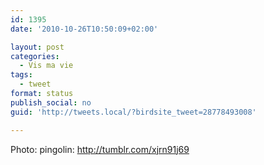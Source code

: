 ```yaml
---
id: 1395
date: '2010-10-26T10:50:09+02:00'

layout: post
categories:
  - Vis ma vie
tags:
  - tweet
format: status
publish_social: no
guid: 'http://tweets.local/?birdsite_tweet=28778493008'

---
```


Photo: pingolin: http://tumblr.com/xjrn91j69
